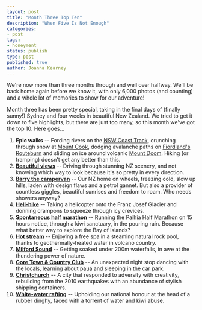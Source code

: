 ```yaml
---
layout: post
title: "Month Three Top Ten"
description: "When Five Is Not Enough"
categories:
- post
tags:
- honeyment
status: publish
type: post
published: true
author: Joanna Kearney
---
```


We're now more than three months through and well over halfway. We'll be back home again before we know it, with only 6,000 photos (and counting) and a whole lot of memories to show for our adventure!

Month three has been pretty special, taking in the final days of (finally sunny!) Sydney and four weeks in beautiful New Zealand. We tried to get it down to five highlights, but there are just too many, so this month we've got the top 10. Here goes...

1. **Epic walks** -- Fording rivers on the [NSW Coast Track](/posts/happy-camper-coast-track), crunching through snow at [Mount Cook](/posts/climbing-mount-cook-ish), dodging avalanche paths on [Fiordland's Routeburn](/posts/pining-for-the-fiords) and sliding on ice around volcanic [Mount Doom](/posts/mount-doom). Hiking (or tramping) doesn't get any better than this.
1. **[Beautiful views](/posts/too-many-pretty)** -- Driving through stunning NZ scenery, and not knowing which way to look because it's so pretty in every direction.
1. **[Barry the campervan](/posts/farewell-barry)** -- Our NZ home on wheels, freezing cold, slow up hills, laden with design flaws and a petrol gannet. But also a provider of countless giggles, beautiful sunrises and freedom to roam. Who needs showers anyway?
1. **[Heli-hike](/posts/get-to-the-chopper)** -- Taking a helicopter onto the Franz Josef Glacier and donning crampons to squeeze through icy crevices.
1. **[Spontaneous half marathon](/posts/half-marathon-kiwi-sanctuary)** -- Running the Paihia Half Marathon on 15 hours notice, through a kiwi sanctuary, in the pouring rain. Because what better way to explore the Bay of Islands?
1. **[Hot stream](/posts/geological-disneyland)** -- Enjoying a free spa in a steaming natural rock pool, thanks to geothermally-heated water in volcano country.
1. **[Milford Sound](/posts/pining-for-the-fiords)** -- Getting soaked under 200m waterfalls, in awe at the thundering power of nature.
1. **[Gore Town & Country Club](/posts/gore-town-and-country)** -- An unexpected night stop dancing with the locals, learning about paua and sleeping in the car park.
1. **[Christchurch](/posts/pop-up-christchurch)** -- A city that responded to adversity with creativity, rebuilding from the 2010 earthquakes with an abundance of stylish shipping containers.
1. **[White-water rafting](/posts/avoiding-bungy-ropes)** -- Upholding our national honour at the head of a rubber dinghy, faced with a torrent of water and kiwi abuse.
